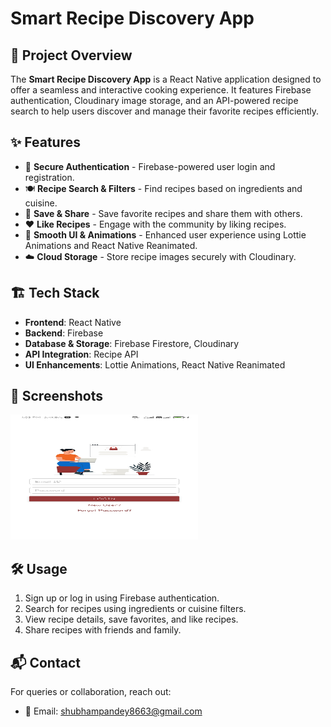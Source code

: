 # Smart Recipe Discovery App


## 📌 Project Overview
The **Smart Recipe Discovery App** is a React Native application designed to offer a seamless and interactive cooking experience. It features Firebase authentication, Cloudinary image storage, and an API-powered recipe search to help users discover and manage their favorite recipes efficiently.

## ✨ Features

- 🔑 **Secure Authentication** - Firebase-powered user login and registration.
- 🍽️ **Recipe Search & Filters** - Find recipes based on ingredients and cuisine.
- 💾 **Save & Share** - Save favorite recipes and share them with others.
- ❤️ **Like Recipes** - Engage with the community by liking recipes.
- 🌟 **Smooth UI & Animations** - Enhanced user experience using Lottie Animations and React Native Reanimated.
- ☁️ **Cloud Storage** - Store recipe images securely with Cloudinary.

## 🏗️ Tech Stack

- **Frontend**: React Native
- **Backend**: Firebase
- **Database & Storage**: Firebase Firestore, Cloudinary
- **API Integration**: Recipe API
- **UI Enhancements**: Lottie Animations, React Native Reanimated

## 📸 Screenshots

<img src="./assets/img/1.jpg"  width="300" height="200">

## 🛠️ Usage

1. Sign up or log in using Firebase authentication.
2. Search for recipes using ingredients or cuisine filters.
3. View recipe details, save favorites, and like recipes.
4. Share recipes with friends and family.


## 📬 Contact
For queries or collaboration, reach out:
- 📧 Email: shubhampandey8663@gmail.com
